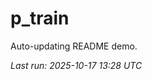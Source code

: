 # p_train

Auto-updating README demo.

<!--START_SECTION:status-->
_Last run: 2025-10-17 13:28 UTC_
<!--END_SECTION:status-->





































































































































































































































































































































































































































































































































































































































































































































































































































































































































































































































































































































































































































































































































































